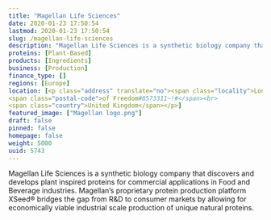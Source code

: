 ```yaml
---
title: "Magellan Life Sciences"
date: 2020-01-23 17:50:54
lastmod: 2020-01-23 17:50:54
slug: /magellan-life-sciences
description: "Magellan Life Sciences is a synthetic biology company that discovers and develops plant inspired proteins for commercial applications in Food and Beverage industries. Magellan’s proprietary protein production platform XSeed® bridges the gap from R&D to consumer markets by allowing for economically viable industrial scale production of unique natural proteins."
proteins: [Plant-Based]
products: [Ingredients]
business: [Production]
finance_type: []
regions: [Europe]
location: [<p class="address" translate="no"><span class="locality">London</span><br>
<span class="postal-code">of Freedom#8573311~!#</span><br>
<span class="country">United Kingdom</span></p>]
featured_image: ["Magellan logo.png"]
draft: false
pinned: false
homepage: false
weight: 5000
uuid: 5743
---
```

Magellan Life Sciences is a synthetic biology company that discovers and develops plant inspired proteins for commercial applications in Food and Beverage industries. Magellan’s proprietary protein production platform XSeed® bridges the gap from R&D to consumer markets by allowing for economically viable industrial scale production of unique natural proteins.
